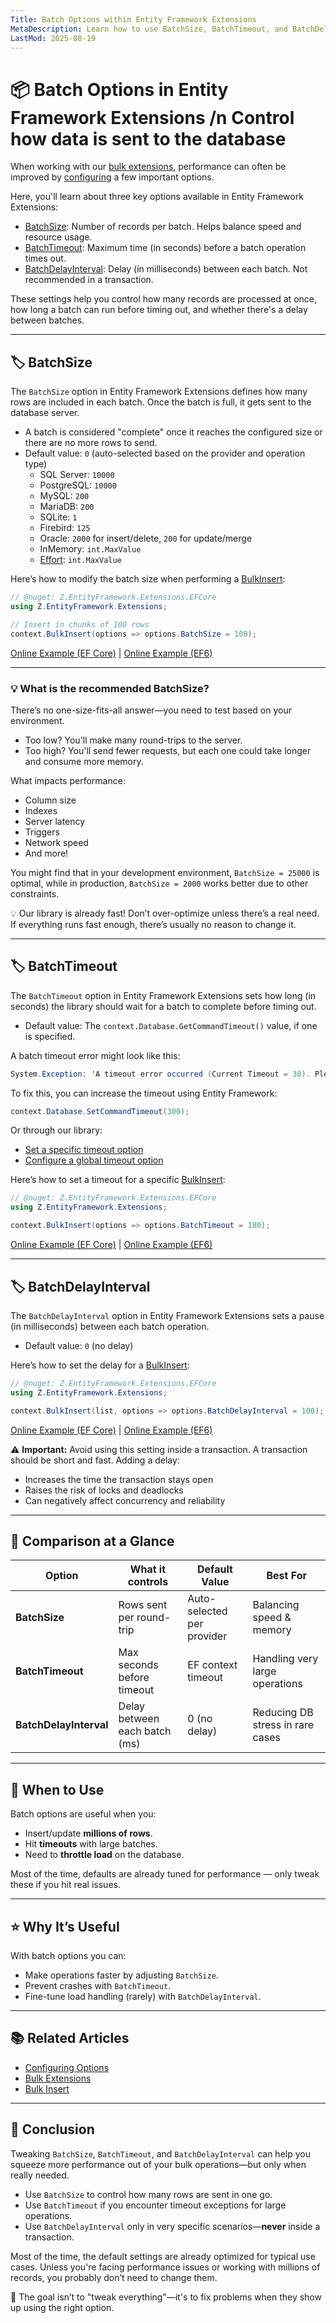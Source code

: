 ```yaml
---
Title: Batch Options within Entity Framework Extensions  
MetaDescription: Learn how to use BatchSize, BatchTimeout, and BatchDelayInterval in Entity Framework Extensions to optimize performance during bulk operations. Control batch size, timeout, and delay with flexible configuration options.  
LastMod: 2025-08-19
---
```


# 📦 Batch Options in Entity Framework Extensions /n Control how data is sent to the database

When working with our [bulk extensions](/bulk-extensions), performance can often be improved by [configuring](/configure-options) a few important options.

Here, you'll learn about three key options available in Entity Framework Extensions:

- [BatchSize](#batchsize): Number of records per batch. Helps balance speed and resource usage.
- [BatchTimeout](#batchtimeout): Maximum time (in seconds) before a batch operation times out.
- [BatchDelayInterval](#batchdelayinterval): Delay (in milliseconds) between each batch. Not recommended in a transaction.

These settings help you control how many records are processed at once, how long a batch can run before timing out, and whether there's a delay between batches.

---

## 🏷️ BatchSize

The `BatchSize` option in Entity Framework Extensions defines how many rows are included in each batch. Once the batch is full, it gets sent to the database server.

- A batch is considered "complete" once it reaches the configured size or there are no more rows to send.
- Default value: `0` (auto-selected based on the provider and operation type)
   - SQL Server: `10000`
   - PostgreSQL: `10000`
   - MySQL: `200`
   - MariaDB: `200`
   - SQLite: `1`
   - Firebird: `125`
   - Oracle: `2000` for insert/delete, `200` for update/merge
   - InMemory: `int.MaxValue`
   - [Effort](https://entityframework-effort.net/): `int.MaxValue`

Here’s how to modify the batch size when performing a [BulkInsert](/bulk-insert):

```csharp
// @nuget: Z.EntityFramework.Extensions.EFCore
using Z.EntityFramework.Extensions;

// Insert in chunks of 100 rows
context.BulkInsert(options => options.BatchSize = 100);
````

[Online Example (EF Core)](https://dotnetfiddle.net/qonEbL) | [Online Example (EF6)](https://dotnetfiddle.net/BThvHs)

---

### 💡 What is the recommended BatchSize?

There’s no one-size-fits-all answer—you need to test based on your environment.

- Too low? You'll make many round-trips to the server.
- Too high? You'll send fewer requests, but each one could take longer and consume more memory.

What impacts performance:

- Column size
- Indexes
- Server latency
- Triggers
- Network speed
- And more!

You might find that in your development environment, `BatchSize = 25000` is optimal, while in production, `BatchSize = 2000` works better due to other constraints.

💡 Our library is already fast! Don’t over-optimize unless there’s a real need. If everything runs fast enough, there’s usually no reason to change it.

---

## 🏷️ BatchTimeout

The `BatchTimeout` option in Entity Framework Extensions sets how long (in seconds) the library should wait for a batch to complete before timing out.

- Default value: The `context.Database.GetCommandTimeout()` value, if one is specified.

A batch timeout error might look like this:

```csharp
System.Exception: 'A timeout error occurred (Current Timeout = 30). Please increase the timeout globally: ctx.Database.SetCommandTimeout(timeoutValue); or BulkOperationManager.BulkOperationBuilder = operation => operation.BatchTimeout = timeoutValue; or by operation: db.BulkSaveChanges(operation => operation.BatchTimeout = timeoutValue);'
```

To fix this, you can increase the timeout using Entity Framework:

```csharp
context.Database.SetCommandTimeout(300);
```

Or through our library:

- [Set a specific timeout option](/configure-options#configuring-a-global-option)
- [Configure a global timeout option](/configure-options#configuring-a-global-option)

Here’s how to set a timeout for a specific [BulkInsert](/bulk-insert):

```csharp
// @nuget: Z.EntityFramework.Extensions.EFCore
using Z.EntityFramework.Extensions;

context.BulkInsert(options => options.BatchTimeout = 180);
```

[Online Example (EF Core)](https://dotnetfiddle.net/Uvvffx) | [Online Example (EF6)](https://dotnetfiddle.net/HDmeWa)

---

## 🏷️ BatchDelayInterval

The `BatchDelayInterval` option in Entity Framework Extensions sets a pause (in milliseconds) between each batch operation.

- Default value: `0` (no delay)

Here’s how to set the delay for a [BulkInsert](/bulk-insert):

```csharp
// @nuget: Z.EntityFramework.Extensions.EFCore
using Z.EntityFramework.Extensions;

context.BulkInsert(list, options => options.BatchDelayInterval = 100);
```

[Online Example (EF Core)](https://dotnetfiddle.net/lil9tq) | [Online Example (EF6)](https://dotnetfiddle.net/65v3k3)

⚠️ **Important:** Avoid using this setting inside a transaction. A transaction should be short and fast. Adding a delay:

- Increases the time the transaction stays open
- Raises the risk of locks and deadlocks
- Can negatively affect concurrency and reliability

---

## 🔎 Comparison at a Glance

| Option                 | What it controls              | Default Value              | Best For                         |
| ---------------------- | ----------------------------- | -------------------------- | -------------------------------- |
| **BatchSize**          | Rows sent per round-trip      | Auto-selected per provider | Balancing speed & memory         |
| **BatchTimeout**       | Max seconds before timeout    | EF context timeout         | Handling very large operations   |
| **BatchDelayInterval** | Delay between each batch (ms) | 0 (no delay)               | Reducing DB stress in rare cases |

---

## 📌 When to Use

Batch options are useful when you:

* Insert/update **millions of rows**.
* Hit **timeouts** with large batches.
* Need to **throttle load** on the database.

Most of the time, defaults are already tuned for performance — only tweak these if you hit real issues.

---

## ⭐ Why It’s Useful

With batch options you can:

* Make operations faster by adjusting `BatchSize`.
* Prevent crashes with `BatchTimeout`.
* Fine-tune load handling (rarely) with `BatchDelayInterval`.

---

## 📚 Related Articles

- [Configuring Options](/configure-options)
- [Bulk Extensions](/bulk-extensions)
- [Bulk Insert](/bulk-insert)

---

## 🏁 Conclusion

Tweaking `BatchSize`, `BatchTimeout`, and `BatchDelayInterval` can help you squeeze more performance out of your bulk operations—but only when really needed.

- Use `BatchSize` to control how many rows are sent in one go.
- Use `BatchTimeout` if you encounter timeout exceptions for large operations.
- Use `BatchDelayInterval` only in very specific scenarios—**never** inside a transaction.

Most of the time, the default settings are already optimized for typical use cases. Unless you're facing performance issues or working with millions of records, you probably don’t need to change them.

🎯 The goal isn’t to "tweak everything"—it's to fix problems when they show up using the right option.